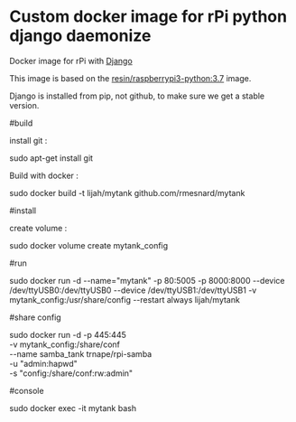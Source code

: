 # Custom docker image for rPi python django daemonize

Docker image for rPi with [Django](https://www.djangoproject.com/) 

This image is based on the [resin/raspberrypi3-python:3.7](https://hub.docker.com/r/resin/raspberrypi3-python/)
image. 

Django is installed from pip, not github, to make sure we get a stable
version. 

#build

install git :

sudo apt-get install git

Build with docker :

sudo docker build -t lijah/mytank github.com/rmesnard/mytank 


#install

create volume :

sudo docker volume create mytank_config

#run

sudo docker run -d --name="mytank" -p 80:5005 -p 8000:8000 --device /dev/ttyUSB0:/dev/ttyUSB0 --device /dev/ttyUSB1:/dev/ttyUSB1 -v mytank_config:/usr/share/config --restart always lijah/mytank


#share config

sudo docker run -d -p 445:445 \
  -v  mytank_config:/share/conf \
  --name samba_tank trnape/rpi-samba \
  -u "admin:hapwd" \
  -s "config:/share/conf:rw:admin"

#console

sudo docker exec -it mytank bash
